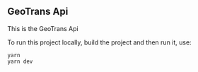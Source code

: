 ## GeoTrans Api
This is the GeoTrans Api

To run this project locally, build the project and then run it, use:
```
yarn
yarn dev
```